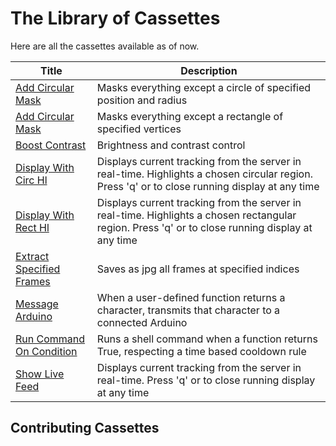 # The Library of Cassettes

Here are all the cassettes available as of now.

| Title | Description |
|---|---|
| [Add Circular Mask](Add_Circular_Mask/add_circular_mask.md) | Masks everything except a circle of specified position and radius |
| [Add Circular Mask](Add_Rectangular_Mask/add_rectangular_mask.md) | Masks everything except a rectangle of specified vertices |
| [Boost Contrast](Boost_Contrast/boost_contrast.md) | Brightness and contrast control |
| [Display With Circ Hl](Display_With_Circ_Highlight/display_with_rect_highlight.md) | Displays current tracking from the server in real-time. Highlights a chosen circular region. Press 'q' or <Esc> to close running display at any time |
| [Display With Rect Hl](Display_With_Rect_Highlight/display_with_rect_highlight.md) | Displays current tracking from the server in real-time. Highlights a chosen rectangular region. Press 'q' or <Esc> to close running display at any time |
| [Extract Specified Frames](Extract_Specified_Frames/extract_specified_frames.md) | Saves as jpg all frames at specified indices |
| [Message Arduino](Message_Arduino/message_arduino.md) | When a user-defined function returns a character, transmits that character to a connected Arduino |
| [Run Command On Condition](Run_Command_On_Condition/run_command_on_condition.md) | Runs a shell command when a function returns True, respecting a time based cooldown rule |
| [Show Live Feed](Show_Live_Feed/show_live_feed.md) | Displays current tracking from the server in real-time. Press 'q' or <Esc> to close running display at any time |

## Contributing Cassettes
